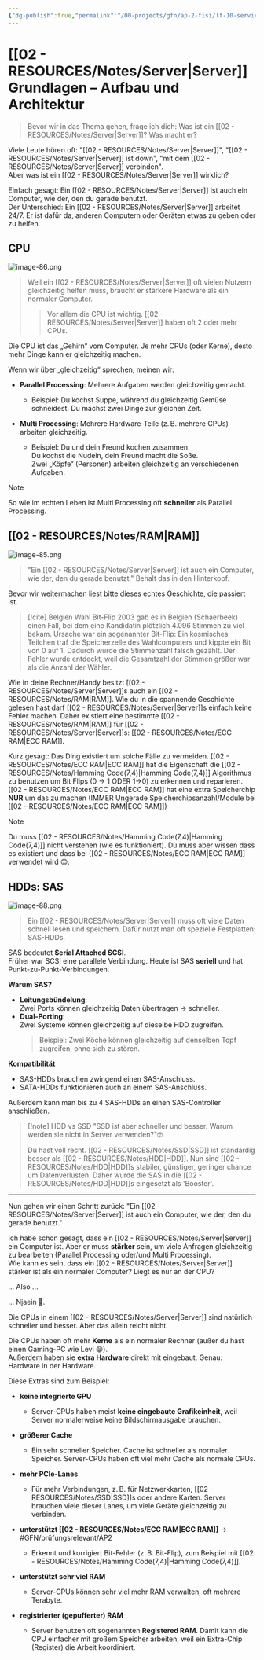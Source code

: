 ```yaml
---
{"dg-publish":true,"permalink":"/00-projects/gfn/ap-2-fisi/lf-10-servicedienste-bereitstellen-und-administration/","noteIcon":"","updated":"2025-07-13T22:06:59.455+02:00"}
---
```


# [[02 - RESOURCES/Notes/Server\|Server]] Grundlagen – Aufbau und Architektur

> Bevor wir in das Thema gehen, frage ich dich: Was ist ein [[02 - RESOURCES/Notes/Server\|Server]]? Was macht er?

Viele Leute hören oft: "[[02 - RESOURCES/Notes/Server\|Server]]", "[[02 - RESOURCES/Notes/Server\|Server]] ist down", "mit dem [[02 - RESOURCES/Notes/Server\|Server]] verbinden".  
Aber was ist ein [[02 - RESOURCES/Notes/Server\|Server]] wirklich?

Einfach gesagt: Ein [[02 - RESOURCES/Notes/Server\|Server]] ist auch ein Computer, wie der, den du gerade benutzt.  
Der Unterschied: Ein [[02 - RESOURCES/Notes/Server\|Server]] arbeitet 24/7. Er ist dafür da, anderen Computern oder Geräten etwas zu geben oder zu helfen.

## CPU
![image-86.png](/img/user/02%20-%20RESOURCES/Files/image-86.png)
>Weil ein [[02 - RESOURCES/Notes/Server\|Server]] oft vielen Nutzern gleichzeitig helfen muss, braucht er stärkere Hardware als ein normaler Computer.  
>>Vor allem die CPU ist wichtig. [[02 - RESOURCES/Notes/Server\|Server]] haben oft 2 oder mehr CPUs.

Die CPU ist das „Gehirn“ vom Computer. Je mehr CPUs (oder Kerne), desto mehr Dinge kann er gleichzeitig machen.

Wenn wir über „gleichzeitig“ sprechen, meinen wir:

- **Parallel Processing**: Mehrere Aufgaben werden gleichzeitig gemacht.
    
    - Beispiel: Du kochst Suppe, während du gleichzeitig Gemüse schneidest. Du machst zwei Dinge zur gleichen Zeit.
        
- **Multi Processing**: Mehrere Hardware-Teile (z. B. mehrere CPUs) arbeiten gleichzeitig.
    
    - Beispiel: Du und dein Freund kochen zusammen.  
        Du kochst die Nudeln, dein Freund macht die Soße.  
        Zwei „Köpfe“ (Personen) arbeiten gleichzeitig an verschiedenen Aufgaben.
        

> [!note]  
> So wie im echten Leben ist Multi Processing oft **schneller** als Parallel Processing.


## [[02 - RESOURCES/Notes/RAM\|RAM]]
![image-85.png](/img/user/02%20-%20RESOURCES/Files/image-85.png)
>"Ein [[02 - RESOURCES/Notes/Server\|Server]] ist auch ein Computer, wie der, den du gerade benutzt." Behalt das in den Hinterkopf.

Bevor wir weitermachen liest bitte dieses echtes Geschichte, die passiert ist.

>[!cite] Belgien Wahl Bit-Flip
>2003 gab es in Belgien (Schaerbeek) einen Fall, bei dem eine Kandidatin plötzlich 4.096 Stimmen zu viel bekam. Ursache war ein sogenannter Bit-Flip: Ein kosmisches Teilchen traf die Speicherzelle des Wahlcomputers und kippte ein Bit von 0 auf 1. Dadurch wurde die Stimmenzahl falsch gezählt.
>Der Fehler wurde entdeckt, weil die Gesamtzahl der Stimmen größer war als die Anzahl der Wähler.

Wie in deine Rechner/Handy besitzt [[02 - RESOURCES/Notes/Server\|Server]]s auch ein [[02 - RESOURCES/Notes/RAM\|RAM]].
Wie du in die spannende Geschichte gelesen hast darf [[02 - RESOURCES/Notes/Server\|Server]]s einfach keine Fehler machen. Daher existiert eine bestimmte [[02 - RESOURCES/Notes/RAM\|RAM]] für [[02 - RESOURCES/Notes/Server\|Server]]s: [[02 - RESOURCES/Notes/ECC RAM\|ECC RAM]].

Kurz gesagt: Das Ding existiert um solche Fälle zu vermeiden.
[[02 - RESOURCES/Notes/ECC RAM\|ECC RAM]] hat die Eigenschaft die [[02 - RESOURCES/Notes/Hamming Code(7,4)\|Hamming Code(7,4)]] Algorithmus zu benutzen um Bit Flips (0 -> 1 ODER 1->0) zu erkennen und reparieren.
[[02 - RESOURCES/Notes/ECC RAM\|ECC RAM]] hat eine extra Speicherchip **NUR** um das zu machen (IMMER Ungerade Speicherchipsanzahl/Module bei [[02 - RESOURCES/Notes/ECC RAM\|ECC RAM]]) 

>[!note] 
>Du muss [[02 - RESOURCES/Notes/Hamming Code(7,4)\|Hamming Code(7,4)]] nicht verstehen (wie es funktioniert).
>Du muss aber wissen dass es existiert und dass bei [[02 - RESOURCES/Notes/ECC RAM\|ECC RAM]] verwendet wird 😊.


## HDDs: SAS
![image-88.png](/img/user/02%20-%20RESOURCES/Files/image-88.png)
> Ein [[02 - RESOURCES/Notes/Server\|Server]] muss oft viele Daten schnell lesen und speichern.
> Dafür nutzt man oft spezielle Festplatten: SAS-HDDs.

SAS bedeutet **Serial Attached SCSI**.  
Früher war SCSI eine parallele Verbindung. Heute ist SAS **seriell** und hat Punkt-zu-Punkt-Verbindungen.

**Warum SAS?**

- **Leitungsbündelung**:  
   Zwei Ports können gleichzeitig Daten übertragen → schneller. 
- **Dual-Porting**:  
    Zwei Systeme können gleichzeitig auf dieselbe HDD zugreifen.
    > Beispiel: Zwei Köche können gleichzeitig auf denselben Topf zugreifen, ohne sich zu stören.
 

**Kompatibilität**

- SAS-HDDs brauchen zwingend einen SAS-Anschluss.
- SATA-HDDs funktionieren auch an einem SAS-Anschluss.

Außerdem kann man bis zu 4 SAS-HDDs an einen SAS-Controller anschließen.



> [!note] HDD vs SSD
> "SSD ist aber schneller und besser. 
> Warum werden sie nicht in Server verwenden?"🤓 
> 
> Du hast voll recht. [[02 - RESOURCES/Notes/SSD\|SSD]] ist standardig besser als [[02 - RESOURCES/Notes/HDD\|HDD]].
> Nun sind [[02 - RESOURCES/Notes/HDD\|HDD]]s stabiler, günstiger, geringer chance um Datenverlusten.
> Daher wurde die SAS in die [[02 - RESOURCES/Notes/HDD\|HDD]]s eingesetzt als 'Booster'.

































---

Nun gehen wir einen Schritt zurück: "Ein [[02 - RESOURCES/Notes/Server\|Server]] ist auch ein Computer, wie der, den du gerade benutzt."

Ich habe schon gesagt, dass ein [[02 - RESOURCES/Notes/Server\|Server]] ein Computer ist. Aber er muss **stärker** sein, um viele Anfragen gleichzeitig zu bearbeiten (Parallel Processing oder/und Multi Processing).  
Wie kann es sein, dass ein [[02 - RESOURCES/Notes/Server\|Server]] stärker ist als ein normaler Computer? Liegt es nur an der CPU?

... Also ...

... Njaein 🤗.

Die CPUs in einem [[02 - RESOURCES/Notes/Server\|Server]] sind natürlich schneller und besser. Aber das allein reicht nicht.

Die CPUs haben oft mehr **Kerne** als ein normaler Rechner (außer du hast einen Gaming-PC wie Levi 😁).  
Außerdem haben sie **extra Hardware** direkt mit eingebaut. Genau: Hardware in der Hardware.

Diese Extras sind zum Beispiel:

- **keine integrierte GPU**
    - Server-CPUs haben meist **keine eingebaute Grafikeinheit**, weil Server normalerweise keine Bildschirmausgabe brauchen.

- **größerer Cache**
    - Ein sehr schneller Speicher. Cache ist schneller als normaler Speicher. Server-CPUs haben oft viel mehr Cache als normale CPUs.
  
- **mehr PCIe-Lanes**
    - Für mehr Verbindungen, z. B. für Netzwerkkarten, [[02 - RESOURCES/Notes/SSD\|SSD]]s oder andere Karten. Server brauchen viele dieser Lanes, um viele Geräte gleichzeitig zu verbinden.

- **unterstützt [[02 - RESOURCES/Notes/ECC RAM\|ECC RAM]]** → #GFN/prüfungsrelevant/AP2
    - Erkennt und korrigiert Bit-Fehler (z. B. Bit-Flip), zum Beispiel mit [[02 - RESOURCES/Notes/Hamming Code(7,4)\|Hamming Code(7,4)]].

- **unterstützt sehr viel RAM**
    - Server-CPUs können sehr viel mehr RAM verwalten, oft mehrere Terabyte.
  
- **registrierter (gepufferter) RAM**
    - Server benutzen oft sogenannten **Registered RAM**. Damit kann die CPU einfacher mit großem Speicher arbeiten, weil ein Extra-Chip (Register) die Arbeit koordiniert.
	